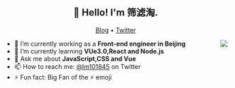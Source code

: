 <h2 align="center">👋 Hello! I'm 筛滤淘.</h2>
<p align="center">
  <a href="https://www.lm1024.top">Blog</a> •
  <a href="https://twitter.com/lm101845">Twitter</a>
</p>

<img align="right" src="https://github-readme-stats.vercel.app/api?username=lm101845&count_private=true&show_icons=true&hide_title=true" />

- 🔭 I’m currently working as a **Front-end engineer in Beijing**
- 🌱 I’m currently learning **VUe3.0,React and Node.js**
- 💬 Ask me about **JavaScript,CSS and Vue**
- 📫 How to reach me: [@lm101845](https://twitter.com/lm101845) on Twitter
- ⚡ Fun fact: Big Fan of the ⚡ emoji

<br>


<!--START_SECTION:waka-->
<!--END_SECTION:waka-->
